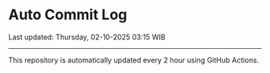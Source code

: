 # Auto Commit Log

Last updated: Thursday, 02-10-2025 03:15 WIB

---

This repository is automatically updated every 2 hour using GitHub Actions.
